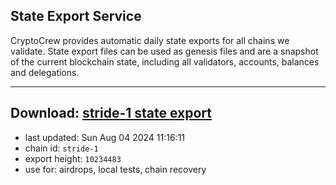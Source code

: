## State Export Service
CryptoCrew provides automatic daily state exports for all chains we validate. State export files can be used as genesis files and are a snapshot of the current blockchain state, including all validators, accounts, balances and delegations.

---
**Download: [stride-1 state export](https://dl-eu2.ccvalidators.com/SERVICE/stride/stride-1_export_10234483.json)**
---

- last updated: Sun Aug 04 2024 11:16:11
- chain id: `stride-1`
- export height: `10234483`
- use for: airdrops, local tests, chain recovery
